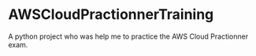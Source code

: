 # AWSCloudPractionnerTraining
 A python project who was help me to practice the AWS Cloud Practionner exam.
